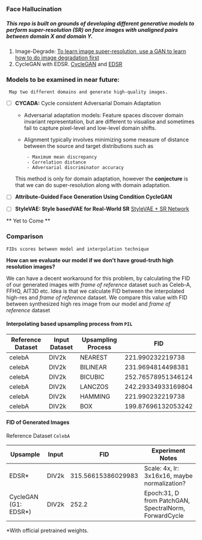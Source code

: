 

### Face Hallucination
##### This repo is built on grounds of developing different generative models to perform super-resolution (SR) on face images with unaligned pairs between domain X and domain Y. 


1. Image-Degrade: [To learn image super-resolution, use a GAN to learn how to do image degradation first](https://arxiv.org/pdf/1807.11458.pdf)
2. CycleGAN with EDSR. [CycleGAN](https://junyanz.github.io/CycleGAN/) and [EDSR](https://arxiv.org/pdf/1707.02921.pdf)



### Models to be examined in near future:

`` Map two different domains and generate high-quality images.``


- [ ] <strong>CYCADA:</strong> Cycle consistent Adversarial Domain Adaptation
        
     - Adversarial adaptation models: Feature spaces discover domain invariant representation, but are different to visualise and sometimes fail to capture pixel-level and low-level domain shifts.
     - Alignment typically involves minimizing some measure of distance between the source and target distributions such as
            
            - Maximum mean discrepancy
            - Correlation distance
            - Adversarial discriminator accuracy
     This method is only for domain adaptation, however the <strong>conjecture</strong> is that we can do super-resolution along with domain adaptation.

- [ ] <strong>Attribute-Guided Face Generation Using Condition CycleGAN</strong>
 

- [ ] <strong>StyleVAE: Style basedVAE for Real-World SR</strong> [StyleVAE + SR Network](https://arxiv.org/abs/1912.10227)

** Yet to Come **
### Comparison
```FIDs scores between model and interpolation technique```

<strong> How can we evaluate our model if we don't have groud-truth high resolution images? </strong>

We can have a decent workaround for this problem, by calculating the FID of our generated images with <i>frame of reference</i> dataset such as Celeb-A, FFHQ, AIT3D etc.
Idea is that we calculate FID between the interpolated high-res and <i>frame of reference</i> dataset. We compare this value with FID between synthesized high res image from our model and <i>frame of reference</i> dataset

#### Interpolating based upsampling process from ``PIL``
|   Reference Dataset	|  Input Dataset	| Upsampling Process  	|  FID 
| --- |---	|---	|---	
| celebA  	|   DIV2k	| NEAREST  	|   221.990232219738	
| celebA  	|  DIV2k 	| BILINEAR  |  231.9694814498381
| celebA  	|  DIV2k 	| BICUBIC  	|  252.76578951346124   	
| celebA  	|   DIV2k	| LANCZOS  	|   242.29334933169804	
| celebA  	|  DIV2k 	| HAMMING  	|  221.990232219738
| celebA  	|  DIV2k 	| BOX   	|  199.87696132053242

#### FID of Generated Images

Reference Dataset ```CelebA```

Upsample | Input | FID | Experiment Notes                              
--- | --- | --- | --- |
EDSR* | DIV2k |  315.56615386029983 |  Scale: 4x, lr: 3x16x16, maybe normalization?
CycleGAN (G1: EDSR*) | DIV2k | 252.2 | Epoch:31, D from PatchGAN, SpectralNorm, ForwardCycle
 
<!--  #Uncomment below two to  when model is ready
ImageDegradation | AIT3D | --  
StyleVAE | AIT3D | -- 
-->

*With official pretrained weights. 